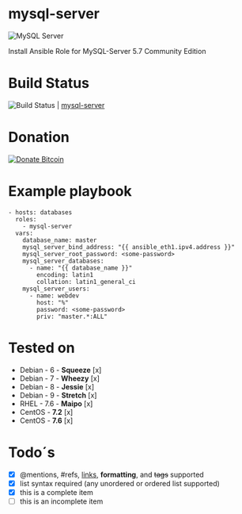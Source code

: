 mysql-server
=========
![MySQL Server](https://sqlbackupandftp.com/blog/wp-content/uploads/2018/11/logo-mysql-170x170.png)

Install Ansible Role for MySQL-Server 5.7 Community Edition

# Build Status
![Build Status](https://travis-ci.org/iDustbin/mysql-server.svg?branch=master "https://travis-ci.org/iDustbin/mysql-server/") | [mysql-server](https://travis-ci.org/iDustbin/mysql-server/)

# Donation
[![Donate Bitcoin](https://img.shields.io/badge/donate-€10-orange.svg)](http://example.com/donate-bitcoin/?amount=10&currency=EUR)

# Example playbook
    - hosts: databases
      roles:
        - mysql-server
      vars:
        database_name: master
        mysql_server_bind_address: "{{ ansible_eth1.ipv4.address }}"
        mysql_server_root_password: <some-password>
        mysql_server_databases:
          - name: "{{ database_name }}"
            encoding: latin1
            collation: latin1_general_ci
        mysql_server_users:
          - name: webdev
            host: "%"
            password: <some-password>
            priv: "master.*:ALL"

# Tested on
- Debian - 6 - **Squeeze** [x] 
- Debian - 7 - **Wheezy** [x] 
- Debian - 8 - **Jessie** [x] 
- Debian - 9 - **Stretch** [x] 
- RHEL - 7.6 - **Maipo** [x] 
- CentOS - **7.2** [x] 
- CentOS - **7.6** [x] 


# Todo´s
- [x] @mentions, #refs, [links](), **formatting**, and <del>tags</del> supported
- [x] list syntax required (any unordered or ordered list supported)
- [x] this is a complete item
- [ ] this is an incomplete item